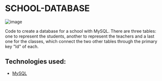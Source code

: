 # SCHOOL-DATABASE

![image](https://github.com/JorgeCJ/SCHOOL-DATABASE/assets/127647774/59fa9af2-a07d-4ca9-b921-cff4d608c617)

Code to create a database for a school with MySQL. There are three tables: one to represent the students, another to represent the teachers and a last one for the classes, which connect the two other tables through the primary key "Id" of each.

## Technologies used:
- [MySQL](https://dev.mysql.com/doc/)
